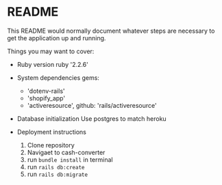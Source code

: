 # README

This README would normally document whatever steps are necessary to get the
application up and running.

Things you may want to cover:

* Ruby version
ruby '2.2.6'

* System dependencies
gems: 
    - 'dotenv-rails'
    - 'shopify_app'
    - 'activeresource', github: 'rails/activeresource'


* Database initialization
Use postgres to match heroku

* Deployment instructions
    1. Clone repository
    2. Navigaet to cash-converter
    3. run ```bundle install``` in terminal
    4. run ```rails db:create```
    5. run ```rails db:migrate```
